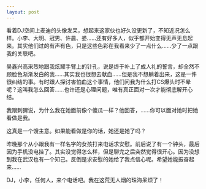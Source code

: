 ```yaml
---
layout: post
---
```

看着DJ空间上麦迪的头像发呆，想起来这家伙也好久没更新了，不知近况怎么样。小李、大明、冠男、许晨、娄……还有好多人，似乎都开始变得无声无息起来。其实他们过的有声有色，只是这些色彩在我看来少了一点什么……少了一点跟我的关联吧。 

昊鑫兴高采烈地跟我炫耀手臂上的针孔，说是终于补上了成人礼的誓言，却全然不顾脸色渐渐发白的我……其实我也很想去献血……但是我不想躺着出来，这是一件很纠结的事。有时跟人探讨害怕血这个事情，他们问我为什么打CS爆头时不晕呢？这叫我怎么回答……也许还是心理问题，唯有真正面对一次才能彻底解开心结。 

我跟刺猬说，为什么我在她面前像个傻瓜一样？他回答，……你可以面对她时把她看做是我。 

这真是一个馊主意。如果能看做是你的话，她还是她了吗？ 

昨晚那个从小跟我有一样名字的女孩打来电话求安慰。前后说了有一个钟头，最后因为手机没电挂了。其实没觉得怎么样，但是聊完之后突然觉得很开心。因为没想到我在武汉也有一个知己。反倒是求安慰的她给了我点信心呢。希望她能振奋起来…… 

DJ，小李，任何人，来个电话吧。我在这荒无人烟的珠海呆烦了！